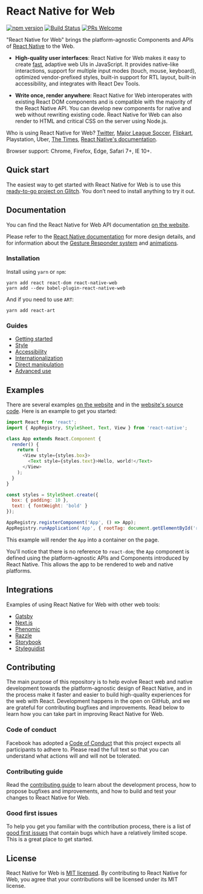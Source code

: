 # React Native for Web

[![npm version][package-badge]][package-url] [![Build Status][ci-badge]][ci-url] [![PRs Welcome](https://img.shields.io/badge/PRs-welcome-brightgreen.svg)](https://reactjs.org/docs/how-to-contribute.html#your-first-pull-request)

"React Native for Web" brings the platform-agnostic Components and APIs of
[React Native][react-native-url] to the Web.

* **High-quality user interfaces**: React Native for Web makes it easy to
create [fast](https://github.com/necolas/react-native-web/blob/master/packages/benchmarks/README.md),
adaptive web UIs in JavaScript.  It provides native-like interactions, support
for multiple input modes (touch, mouse, keyboard), optimized vendor-prefixed
styles, built-in support for RTL layout, built-in accessibility, and integrates
with React Dev Tools.

* **Write once, render anywhere**: React Native for Web interoperates with
existing React DOM components and is compatible with the majority of the
React Native API. You can develop new components for native and web without
rewriting existing code. React Native for Web can also render to HTML and
critical CSS on the server using Node.js.

Who is using React Native for Web? [Twitter](https://mobile.twitter.com),
[Major League Soccer](https://matchcenter.mlssoccer.com),
[Flipkart](https://www.flipkart.com/), Playstation, Uber, [The
Times](https://github.com/newsuk/times-components), [React Native's
documentation](http://facebook.github.io/react-native/).

Browser support: Chrome, Firefox, Edge, Safari 7+, IE 10+.

## Quick start

The easiest way to get started with React Native for Web is to use this
[ready-to-go project on Glitch](https://glitch.com/edit/#!/react-native).
You don’t need to install anything to try it out.

## Documentation

You can find the React Native for Web API documentation [on the
website][website-url].

Please refer to the [React Native documentation][react-native-url] for more
design details, and for information about the [Gesture Responder
system](https://facebook.github.io/react-native/docs/gesture-responder-system.html)
and [animations](https://facebook.github.io/react-native/docs/animations.html).

### Installation

Install using `yarn` or `npm`:

```
yarn add react react-dom react-native-web
yarn add --dev babel-plugin-react-native-web
```

And if you need to use `ART`:

```
yarn add react-art
```

### Guides

* [Getting started](https://github.com/necolas/react-native-web/blob/master/website/guides/getting-started.md)
* [Style](https://github.com/necolas/react-native-web/blob/master/website/guides/style.md)
* [Accessibility](https://github.com/necolas/react-native-web/blob/master/website/guides/accessibility.md)
* [Internationalization](https://github.com/necolas/react-native-web/blob/master/website/guides/internationalization.md)
* [Direct manipulation](https://github.com/necolas/react-native-web/blob/master/website/guides/direct-manipulation.md)
* [Advanced use](https://github.com/necolas/react-native-web/blob/master/website/guides/advanced.md)

## Examples

There are several examples [on the website][website-url] and in the [website's
source code](https://github.com/necolas/react-native-web/blob/master/website).
Here is an example to get you started:

```js
import React from 'react';
import { AppRegistry, StyleSheet, Text, View } from 'react-native';

class App extends React.Component {
  render() {
    return (
      <View style={styles.box}>
        <Text style={styles.text}>Hello, world!</Text>
      </View>
    );
  }
}

const styles = StyleSheet.create({
  box: { padding: 10 },
  text: { fontWeight: 'bold' }
});

AppRegistry.registerComponent('App', () => App);
AppRegistry.runApplication('App', { rootTag: document.getElementById('react-root') });
```

This example will render the `App` into a container on the page.

You'll notice that there is no reference to `react-dom`; the `App` component is
defined using the platform-agnostic APIs and Components introduced by React
Native. This allows the app to be rendered to web and native platforms.

## Integrations

Examples of using React Native for Web with other web tools:

* [Gatsby](https://github.com/gatsbyjs/gatsby/tree/master/examples/using-react-native-web)
* [Next.js](https://github.com/zeit/next.js/tree/master/examples/with-react-native-web)
* [Phenomic](https://github.com/phenomic/phenomic/tree/master/examples/react-native-web-app)
* [Razzle](https://github.com/jaredpalmer/razzle/tree/master/examples/with-react-native-web)
* [Storybook](https://github.com/necolas/react-native-web/tree/0.5.1/website/storybook/.storybook)
* [Styleguidist](https://github.com/styleguidist/react-styleguidist/tree/v6.2.6/examples/react-native)

## Contributing

The main purpose of this repository is to help evolve React web and native
development towards the platform-agnostic design of React Native, and in the
process make it faster and easier to build high-quality experiences for the web
with React. Development happens in the open on GitHub, and we are grateful for
contributing bugfixes and improvements. Read below to learn how you can take
part in improving React Native for Web.

### Code of conduct

Facebook has adopted a [Code of Conduct][code-of-conduct] that this project
expects all participants to adhere to. Please read the full text so that you
can understand what actions will and will not be tolerated.

### Contributing guide

Read the [contributing guide][contributing-url] to learn about the
development process, how to propose bugfixes and improvements, and how to build
and test your changes to React Native for Web.

### Good first issues

To help you get you familiar with the contribution process, there is a list of
[good first issues][good-first-issue-url] that contain bugs which have a
relatively limited scope. This is a great place to get started.

## License

React Native for Web is [MIT licensed](./LICENSE). By contributing to React
Native for Web, you agree that your contributions will be licensed under its
MIT license.

[package-badge]: https://img.shields.io/npm/v/react-native-web.svg?style=flat
[package-url]: https://yarnpkg.com/en/package/react-native-web
[ci-badge]: https://travis-ci.org/necolas/react-native-web.svg?branch=master
[ci-url]: https://travis-ci.org/necolas/react-native-web
[website-url]: https://necolas.github.io/react-native-web/storybook/
[react-native-url]: https://facebook.github.io/react-native/
[contributing-url]: https://github.com/necolas/react-native-web/blob/master/.github/CONTRIBUTING.md
[good-first-issue-url]: https://github.com/necolas/react-native-web/labels/good%20first%20issue
[code-of-conduct]: https://code.facebook.com/codeofconduct

